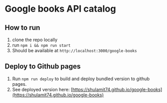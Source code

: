 # Google books API catalog

## How to run
1. clone the repo locally
2. run `npm i && npm run start`
3. Should be available at `http://localhost:3000/google-books`

## Deploy to Github pages
1. Run `npm run deploy` to build and deploy bundled version to github pages.
2. See deployed version here:
[https://shulamit74.github.io/google-books](https://shulamit74.github.io/google-books)
